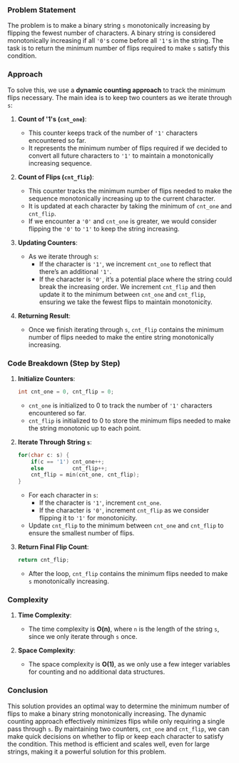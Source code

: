### Problem Statement

The problem is to make a binary string `s` monotonically increasing by flipping the fewest number of characters. A binary string is considered monotonically increasing if all `'0'`s come before all `'1'`s in the string. The task is to return the minimum number of flips required to make `s` satisfy this condition.

### Approach

To solve this, we use a **dynamic counting approach** to track the minimum flips necessary. The main idea is to keep two counters as we iterate through `s`:

1. **Count of '1's (`cnt_one`)**:
   - This counter keeps track of the number of `'1'` characters encountered so far.
   - It represents the minimum number of flips required if we decided to convert all future characters to `'1'` to maintain a monotonically increasing sequence.

2. **Count of Flips (`cnt_flip`)**:
   - This counter tracks the minimum number of flips needed to make the sequence monotonically increasing up to the current character.
   - It is updated at each character by taking the minimum of `cnt_one` and `cnt_flip`.
   - If we encounter a `'0'` and `cnt_one` is greater, we would consider flipping the `'0'` to `'1'` to keep the string increasing.

3. **Updating Counters**:
   - As we iterate through `s`:
     - If the character is `'1'`, we increment `cnt_one` to reflect that there’s an additional `'1'`.
     - If the character is `'0'`, it’s a potential place where the string could break the increasing order. We increment `cnt_flip` and then update it to the minimum between `cnt_one` and `cnt_flip`, ensuring we take the fewest flips to maintain monotonicity.

4. **Returning Result**:
   - Once we finish iterating through `s`, `cnt_flip` contains the minimum number of flips needed to make the entire string monotonically increasing.

### Code Breakdown (Step by Step)

1. **Initialize Counters**:
   ```cpp
   int cnt_one = 0, cnt_flip = 0;
   ```
   - `cnt_one` is initialized to 0 to track the number of `'1'` characters encountered so far.
   - `cnt_flip` is initialized to 0 to store the minimum flips needed to make the string monotonic up to each point.

2. **Iterate Through String `s`**:
   ```cpp
   for(char c: s) {
       if(c == '1') cnt_one++;
       else         cnt_flip++;
       cnt_flip = min(cnt_one, cnt_flip);
   }
   ```
   - For each character in `s`:
     - If the character is `'1'`, increment `cnt_one`.
     - If the character is `'0'`, increment `cnt_flip` as we consider flipping it to `'1'` for monotonicity.
   - Update `cnt_flip` to the minimum between `cnt_one` and `cnt_flip` to ensure the smallest number of flips.

3. **Return Final Flip Count**:
   ```cpp
   return cnt_flip;
   ```
   - After the loop, `cnt_flip` contains the minimum flips needed to make `s` monotonically increasing.

### Complexity

1. **Time Complexity**:
   - The time complexity is **O(n)**, where `n` is the length of the string `s`, since we only iterate through `s` once.

2. **Space Complexity**:
   - The space complexity is **O(1)**, as we only use a few integer variables for counting and no additional data structures.

### Conclusion

This solution provides an optimal way to determine the minimum number of flips to make a binary string monotonically increasing. The dynamic counting approach effectively minimizes flips while only requiring a single pass through `s`. By maintaining two counters, `cnt_one` and `cnt_flip`, we can make quick decisions on whether to flip or keep each character to satisfy the condition. This method is efficient and scales well, even for large strings, making it a powerful solution for this problem.